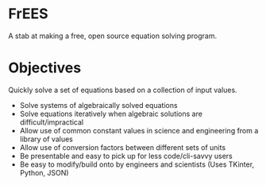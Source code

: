 # FrEES
A stab at making a free, open source equation solving program.

# Objectives
Quickly solve a set of equations based on a collection of input values. 
- Solve systems of algebraically solved equations
- Solve equations iteratively when algebraic solutions are difficult/impractical
- Allow use of common constant values in science and engineering from a library of values
- Allow use of conversion factors between different sets of units
- Be presentable and easy to pick up for less code/cli-savvy users
- Be easy to modify/build onto by engineers and scientists (Uses TKinter, Python, JSON)
